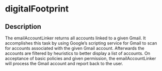 # digitalFootprint

## Description
The emailAccountLinker returns all accounts linked to a given Gmail. 
It accomplishes this task by using Google’s scripting service for Gmail 
to scan for accounts associated with the given Gmail account. Afterwards 
the accounts are filtered by heuristics to better display a list of accounts.
On acceptance of basic policies and given permission, the emailAccountLinker 
will process the Gmail account and report back to the user.

